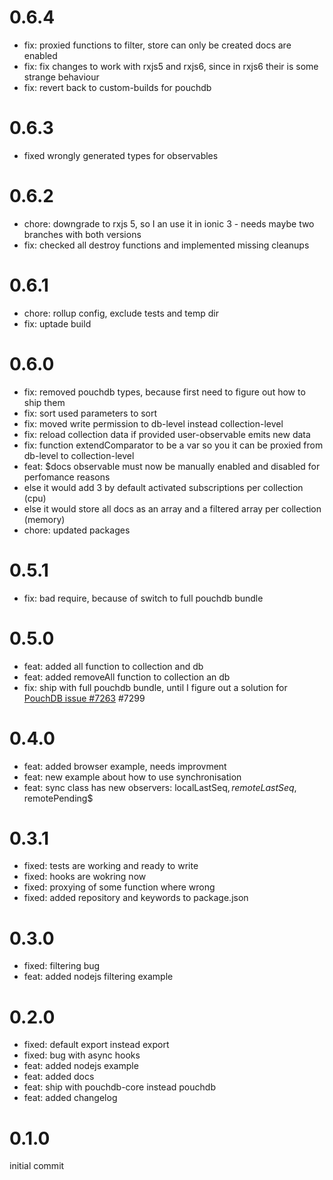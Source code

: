 # 0.6.4
- fix: proxied functions to filter, store can only be created docs are enabled
- fix: fix changes to work with rxjs5 and rxjs6, since in rxjs6 their is some strange behaviour
- fix: revert back to custom-builds for pouchdb

# 0.6.3
- fixed wrongly generated types for observables

# 0.6.2
- chore: downgrade to rxjs 5, so I an use it in ionic 3 - needs maybe two branches with both versions
- fix: checked all destroy functions and implemented missing cleanups

# 0.6.1
- chore: rollup config, exclude tests and temp dir
- fix: uptade build

# 0.6.0
- fix: removed pouchdb types, because first need to figure out how to ship them
- fix: sort used parameters to sort
- fix: moved write permission to db-level instead collection-level
- fix: reload collection data if provided user-observable emits new data
- fix: function extendComparator to be a var so you it can be proxied from db-level to collection-level
- feat: $docs observable must now be manually enabled and disabled for perfomance reasons
 - else it would add 3 by default activated subscriptions per collection (cpu)
 - else it would store all docs as an array and a filtered array per collection (memory)
- chore: updated packages

# 0.5.1
- fix: bad require, because of switch to full pouchdb bundle

# 0.5.0
- feat: added all function to collection and db
- feat: added removeAll function to collection an db
- fix: ship with full pouchdb bundle, until I figure out a solution for 
[PouchDB issue #7263](https://github.com/pouchdb/pouchdb/issues/7263) #7299

# 0.4.0
- feat: added browser example, needs improvment
- feat: new example about how to use synchronisation
- feat: sync class has new observers: localLastSeq$, remoteLastSeq$, remotePending$

# 0.3.1
- fixed: tests are working and ready to write
- fixed: hooks are wokring now
- fixed: proxying of some function where wrong
- fixed: added repository and keywords to package.json

# 0.3.0
- fixed: filtering bug
- feat: added nodejs filtering example

# 0.2.0
- fixed: default export instead export
- fixed: bug with async hooks
- feat: added nodejs example
- feat: added docs
- feat: ship with pouchdb-core instead pouchdb
- feat: added changelog

# 0.1.0
initial commit